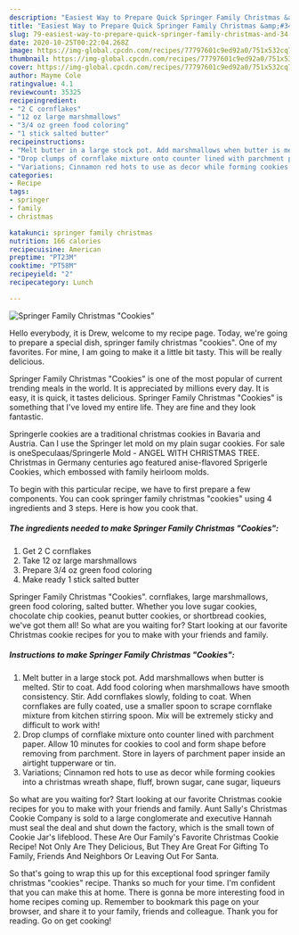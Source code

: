 ```yaml
---
description: "Easiest Way to Prepare Quick Springer Family Christmas &amp;#34;Cookies&amp;#34;"
title: "Easiest Way to Prepare Quick Springer Family Christmas &amp;#34;Cookies&amp;#34;"
slug: 79-easiest-way-to-prepare-quick-springer-family-christmas-and-34-cookies-and-34
date: 2020-10-25T00:22:04.268Z
image: https://img-global.cpcdn.com/recipes/77797601c9ed92a0/751x532cq70/springer-family-christmas-cookies-recipe-main-photo.jpg
thumbnail: https://img-global.cpcdn.com/recipes/77797601c9ed92a0/751x532cq70/springer-family-christmas-cookies-recipe-main-photo.jpg
cover: https://img-global.cpcdn.com/recipes/77797601c9ed92a0/751x532cq70/springer-family-christmas-cookies-recipe-main-photo.jpg
author: Mayme Cole
ratingvalue: 4.1
reviewcount: 35325
recipeingredient:
- "2 C cornflakes"
- "12 oz large marshmallows"
- "3/4 oz green food coloring"
- "1 stick salted butter"
recipeinstructions:
- "Melt butter in a large stock pot. Add marshmallows when butter is melted. Stir to coat. Add food coloring when marshmallows have smooth consistency. Stir. Add cornflakes slowly, folding to coat. When cornflakes are fully coated, use a smaller spoon to scrape cornflake mixture from kitchen stirring spoon. Mix will be extremely sticky and difficult to work with!"
- "Drop clumps of cornflake mixture onto counter lined with parchment paper. Allow 10 minutes for cookies to cool and form shape before removing from parchment. Store in layers of parchment paper inside an airtight tupperware or tin."
- "Variations; Cinnamon red hots to use as decor while forming cookies into a christmas wreath shape, fluff, brown sugar, cane sugar, liqueurs"
categories:
- Recipe
tags:
- springer
- family
- christmas

katakunci: springer family christmas 
nutrition: 166 calories
recipecuisine: American
preptime: "PT23M"
cooktime: "PT58M"
recipeyield: "2"
recipecategory: Lunch

---
```



![Springer Family Christmas &#34;Cookies&#34;](https://img-global.cpcdn.com/recipes/77797601c9ed92a0/751x532cq70/springer-family-christmas-cookies-recipe-main-photo.jpg)

Hello everybody, it is Drew, welcome to my recipe page. Today, we're going to prepare a special dish, springer family christmas &#34;cookies&#34;. One of my favorites. For mine, I am going to make it a little bit tasty. This will be really delicious.

Springer Family Christmas &#34;Cookies&#34; is one of the most popular of current trending meals in the world. It is appreciated by millions every day. It is easy, it is quick, it tastes delicious. Springer Family Christmas &#34;Cookies&#34; is something that I've loved my entire life. They are fine and they look fantastic.

Springerle cookies are a traditional christmas cookies in Bavaria and Austria. Can I use the Springer let mold on my plain sugar cookies. For sale is oneSpeculaas/Springerle Mold - ANGEL WITH CHRISTMAS TREE. Christmas in Germany centuries ago featured anise-flavored Sprigerle Cookies, which embossed with family heirloom molds.


To begin with this particular recipe, we have to first prepare a few components. You can cook springer family christmas &#34;cookies&#34; using 4 ingredients and 3 steps. Here is how you cook that.

<!--inarticleads1-->

##### The ingredients needed to make Springer Family Christmas &#34;Cookies&#34;:

1. Get 2 C cornflakes
1. Take 12 oz large marshmallows
1. Prepare 3/4 oz green food coloring
1. Make ready 1 stick salted butter


Springer Family Christmas &#34;Cookies&#34;. cornflakes, large marshmallows, green food coloring, salted butter. Whether you love sugar cookies, chocolate chip cookies, peanut butter cookies, or shortbread cookies, we&#39;ve got them all! So what are you waiting for? Start looking at our favorite Christmas cookie recipes for you to make with your friends and family. 

<!--inarticleads2-->

##### Instructions to make Springer Family Christmas &#34;Cookies&#34;:

1. Melt butter in a large stock pot. Add marshmallows when butter is melted. Stir to coat. Add food coloring when marshmallows have smooth consistency. Stir. Add cornflakes slowly, folding to coat. When cornflakes are fully coated, use a smaller spoon to scrape cornflake mixture from kitchen stirring spoon. Mix will be extremely sticky and difficult to work with!
1. Drop clumps of cornflake mixture onto counter lined with parchment paper. Allow 10 minutes for cookies to cool and form shape before removing from parchment. Store in layers of parchment paper inside an airtight tupperware or tin.
1. Variations; Cinnamon red hots to use as decor while forming cookies into a christmas wreath shape, fluff, brown sugar, cane sugar, liqueurs


So what are you waiting for? Start looking at our favorite Christmas cookie recipes for you to make with your friends and family. Aunt Sally&#39;s Christmas Cookie Company is sold to a large conglomerate and executive Hannah must seal the deal and shut down the factory, which is the small town of Cookie Jar&#39;s lifeblood. These Are Our Family&#39;s Favorite Christmas Cookie Recipe! Not Only Are They Delicious, But They Are Great For Gifting To Family, Friends And Neighbors Or Leaving Out For Santa. 

So that's going to wrap this up for this exceptional food springer family christmas &#34;cookies&#34; recipe. Thanks so much for your time. I'm confident that you can make this at home. There is gonna be more interesting food in home recipes coming up. Remember to bookmark this page on your browser, and share it to your family, friends and colleague. Thank you for reading. Go on get cooking!
